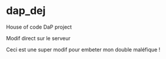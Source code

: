 # dap_dej
House of code DaP project

Modif direct sur le serveur

Ceci est une super modif pour embeter mon double maléfique !
